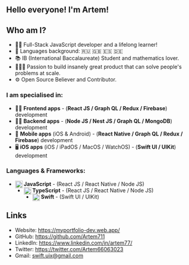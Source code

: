 ## Hello everyone! I'm Artem!

## Who am I?
- 👨‍💻 Full-Stack JavaScript developer and a lifelong learner!
- 📖 Languages background: 🇷🇺 🇬🇧 🇪🇸 🇩🇪
- 📚 IB (International Baccalaureate) Student and mathematics lover.
- 👷🏻‍♂️ Passion to build insanely great product that can solve people's problems at scale.
- ⚙ Open Source Believer and Contributor.

### I am specialised in:
-  👨‍💻 **Frontend apps** - (**React JS / Graph QL / Redux / Firebase**) development
- 👨‍🔬 **Backend apps** - (**Node JS / Nest JS / Graph QL / MongoDB**) development
- 📱 **Mobile apps** (iOS & Android) - (**React Native / Graph QL / Redux / Firebase**) development
- 🖥️  **iOS apps** (iOS / iPadOS / MacOS / WatchOS) - (**Swift UI / UIKit**) development

### Languages & Frameworks: 
- **JavaScript** <img align="left" alt="javascript" width="20px" src="https://cdn.jsdelivr.net/npm/simple-icons@v3/icons/javascript.svg"/> - (React JS / React Native / Node JS)
- **TypeScript** <img align="left" alt="javascript" width="20px" src="https://cdn.jsdelivr.net/npm/simple-icons@v3/icons/typescript.svg"/> - (React JS / React Native / Node JS)
- **Swift** <img align="left" alt="swift" width="20px" src="https://cdn.jsdelivr.net/npm/simple-icons@v3/icons/swift.svg"/> - (Swift UI / UIKit)

## Links
- Website: https://myportfolio-dev.web.app/
- GitHub: https://github.com/Artem711
- LinkedIn: https://www.linkedin.com/in/artem77/
- Twitter: https://twitter.com/Artem66063023
- Gmail: swift.uix@gmail.com
